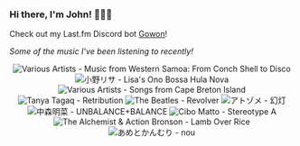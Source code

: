 ### Hi there, I'm John! 🏄🏻‍♂️

Check out my Last.fm Discord bot [Gowon](http://gowon.ca)!

_Some of the music I've been listening to recently!_


<!-- lastfm -->
<p align="center"><img src="https://lastfm.freetls.fastly.net/i/u/64s/bf2b82f1417ffcbe591d5cf6ad347540.png" title="Various Artists - Music from Western Samoa: From Conch Shell to Disco"> <img src="https://lastfm.freetls.fastly.net/i/u/64s/83a3cab0fa87259c844e5547810e2f8b.jpg" title="小野リサ - Lisa's Ono Bossa Hula Nova"> <img src="https://lastfm.freetls.fastly.net/i/u/64s/292ae9be6979439ec31b6fd138da417b.jpg" title="Various Artists - Songs from Cape Breton Island"> <img src="https://lastfm.freetls.fastly.net/i/u/64s/b93d17c76edaafea3e1e2ec2a7fd7450.jpg" title="Tanya Tagaq - Retribution"> <img src="https://lastfm.freetls.fastly.net/i/u/64s/deaec2d4735bea0d1c45fc75261624ae.jpg" title="The Beatles - Revolver"> <img src="https://lastfm.freetls.fastly.net/i/u/64s/c3389903372100472c5f7bc04216579f.jpg" title="アトゾメ - 幻灯"> <img src="https://lastfm.freetls.fastly.net/i/u/64s/a3fc271b37b6d9fe585f6045556a6c40.jpg" title="中森明菜 - UNBALANCE+BALANCE"> <img src="https://lastfm.freetls.fastly.net/i/u/64s/1f8d90a1650c4471c40da27cc4add578.png" title="Cibo Matto - Stereotype A"> <img src="https://lastfm.freetls.fastly.net/i/u/64s/4f6c7379ab42b84353fee18f4fba1033.jpg" title="The Alchemist & Action Bronson - Lamb Over Rice"> <img src="https://lastfm.freetls.fastly.net/i/u/64s/008d6e2583acc862ad4e4993310c6638.jpg" title="あめとかんむり - nou"> </p>

